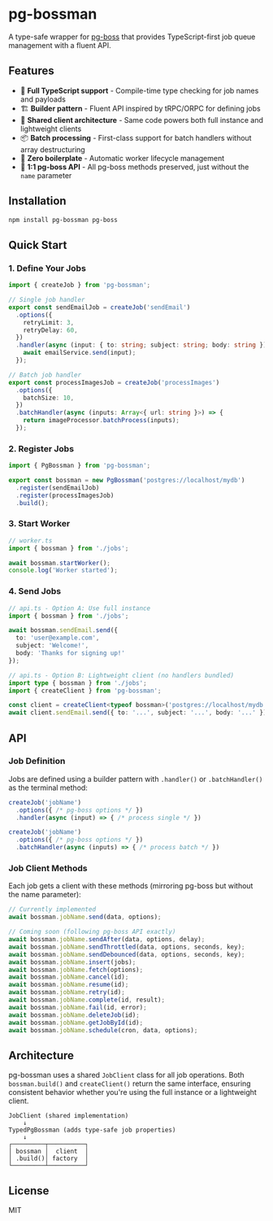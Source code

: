 # pg-bossman

A type-safe wrapper for [pg-boss](https://github.com/timgit/pg-boss) that provides TypeScript-first job queue management with a fluent API.

## Features

- 🔷 **Full TypeScript support** - Compile-time type checking for job names and payloads
- 🏗️ **Builder pattern** - Fluent API inspired by tRPC/ORPC for defining jobs  
- 🔄 **Shared client architecture** - Same code powers both full instance and lightweight clients
- 📦 **Batch processing** - First-class support for batch handlers without array destructuring
- 🚀 **Zero boilerplate** - Automatic worker lifecycle management
- 🔌 **1:1 pg-boss API** - All pg-boss methods preserved, just without the `name` parameter

## Installation

```bash
npm install pg-bossman pg-boss
```

## Quick Start

### 1. Define Your Jobs

```typescript
import { createJob } from 'pg-bossman';

// Single job handler
export const sendEmailJob = createJob('sendEmail')
  .options({
    retryLimit: 3,
    retryDelay: 60,
  })
  .handler(async (input: { to: string; subject: string; body: string }) => {
    await emailService.send(input);
  });

// Batch job handler  
export const processImagesJob = createJob('processImages')
  .options({
    batchSize: 10,
  })
  .batchHandler(async (inputs: Array<{ url: string }>) => {
    return imageProcessor.batchProcess(inputs);
  });
```

### 2. Register Jobs

```typescript
import { PgBossman } from 'pg-bossman';

export const bossman = new PgBossman('postgres://localhost/mydb')
  .register(sendEmailJob)
  .register(processImagesJob)
  .build();
```

### 3. Start Worker

```typescript
// worker.ts
import { bossman } from './jobs';

await bossman.startWorker();
console.log('Worker started');
```

### 4. Send Jobs

```typescript
// api.ts - Option A: Use full instance
import { bossman } from './jobs';

await bossman.sendEmail.send({
  to: 'user@example.com',
  subject: 'Welcome!',
  body: 'Thanks for signing up!'
});

// api.ts - Option B: Lightweight client (no handlers bundled)
import type { bossman } from './jobs';
import { createClient } from 'pg-bossman';

const client = createClient<typeof bossman>('postgres://localhost/mydb');
await client.sendEmail.send({ to: '...', subject: '...', body: '...' });
```

## API

### Job Definition

Jobs are defined using a builder pattern with `.handler()` or `.batchHandler()` as the terminal method:

```typescript
createJob('jobName')
  .options({ /* pg-boss options */ })
  .handler(async (input) => { /* process single */ })

createJob('jobName')  
  .options({ /* pg-boss options */ })
  .batchHandler(async (inputs) => { /* process batch */ })
```

### Job Client Methods

Each job gets a client with these methods (mirroring pg-boss but without the name parameter):

```typescript
// Currently implemented
await bossman.jobName.send(data, options);

// Coming soon (following pg-boss API exactly)
await bossman.jobName.sendAfter(data, options, delay);
await bossman.jobName.sendThrottled(data, options, seconds, key);
await bossman.jobName.sendDebounced(data, options, seconds, key);
await bossman.jobName.insert(jobs);
await bossman.jobName.fetch(options);
await bossman.jobName.cancel(id);
await bossman.jobName.resume(id);
await bossman.jobName.retry(id);
await bossman.jobName.complete(id, result);
await bossman.jobName.fail(id, error);
await bossman.jobName.deleteJob(id);
await bossman.jobName.getJobById(id);
await bossman.jobName.schedule(cron, data, options);
```

## Architecture

pg-bossman uses a shared `JobClient` class for all job operations. Both `bossman.build()` and `createClient()` return the same interface, ensuring consistent behavior whether you're using the full instance or a lightweight client.

```
JobClient (shared implementation)
    ↓
TypedPgBossman (adds type-safe job properties)
    ↓
┌─────────┬──────────┐
│ bossman │  client  │
│ .build()│ factory  │
└─────────┴──────────┘
```

## License

MIT